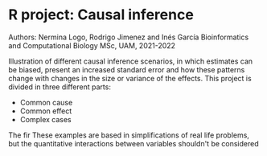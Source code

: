 # R project: Causal inference
Authors: Nermina Logo, Rodrigo Jimenez and Inés García
Bioinformatics and Computational Biology MSc, UAM, 2021-2022

Illustration of different causal inference scenarios, in which estimates can be biased, present an increased standard error and how these patterns change with changes in the size or variance of the effects. This project is divided in three different parts:
- Common cause
- Common effect
- Complex cases

The fir
These examples are based in simplifications of real life problems, but the quantitative interactions between variables shouldn't be considered 
